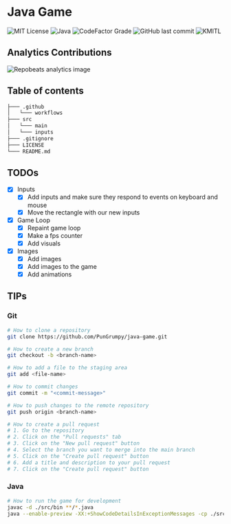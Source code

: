 # Java Game

![MIT License](https://img.shields.io/badge/License-MIT-blue.svg?style=for-the-badge)
![Java](https://img.shields.io/badge/Java-19.3.1-ED8B00.svg?style=for-the-badge&logo=openjdk&logoColor=white)
![CodeFactor Grade](https://www.codefactor.io/repository/github/pungrumpy/java-game/badge?style=for-the-badge)
![GitHub last commit](https://img.shields.io/github/last-commit/PunGrumpy/java-game?style=for-the-badge)
![KMITL](https://img.shields.io/badge/KMITL-Computer%20Science-f04e25.svg?style=for-the-badge&logo=kmitl&logoColor=white)

## Analytics Contributions

![Repobeats analytics image](https://repobeats.axiom.co/api/embed/a8fecf15d3b803f8b30d2e0d36d9e31034d23a6f.svg)

## Table of contents

```bash
├─── .github
│   └─── workflows
├─── src
│   └─── main
│   └─── inputs
├─── .gitignore
├─── LICENSE
└─── README.md
```

## TODOs

- [x] Inputs
  - [x] Add inputs and make sure they respond to events on keyboard and mouse
  - [x] Move the rectangle with our new inputs
- [x] Game Loop
  - [x] Repaint game loop
  - [x] Make a fps counter
  - [x] Add visuals
- [x] Images
  - [x] Add images
  - [x] Add images to the game
  - [x] Add animations

## TIPs

### Git

```bash
# How to clone a repository
git clone https://github.com/PunGrumpy/java-game.git

# How to create a new branch
git checkout -b <branch-name>

# How to add a file to the staging area
git add <file-name>

# How to commit changes
git commit -m "<commit-message>"

# How to push changes to the remote repository
git push origin <branch-name>

# How to create a pull request
# 1. Go to the repository
# 2. Click on the "Pull requests" tab
# 3. Click on the "New pull request" button
# 4. Select the branch you want to merge into the main branch
# 5. Click on the "Create pull request" button
# 6. Add a title and description to your pull request
# 7. Click on the "Create pull request" button
```

### Java

```bash
# How to run the game for development
javac -d ./src/bin **/*.java
java --enable-preview -XX:+ShowCodeDetailsInExceptionMessages -cp ./src/bin main.MainClass
```
